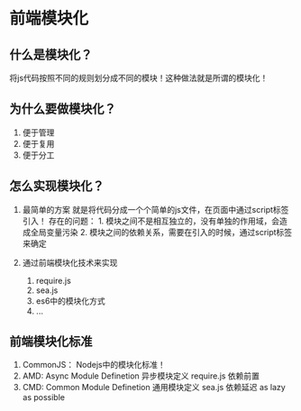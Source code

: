 # 前端模块化

## 什么是模块化？
将js代码按照不同的规则划分成不同的模块！这种做法就是所谓的模块化！

## 为什么要做模块化？
1. 便于管理
2. 便于复用
3. 便于分工

## 怎么实现模块化？

1. 最简单的方案
就是将代码分成一个个简单的js文件，在页面中通过script标签引入！
    存在的问题：
        1. 模块之间不是相互独立的，没有单独的作用域，会造成全局变量污染
        2. 模块之间的依赖关系，需要在引入的时候，通过script标签来确定


2. 通过前端模块化技术来实现
    1. require.js
    2. sea.js
    3. es6中的模块化方式
    4. ...


## 前端模块化标准
1. CommonJS： Nodejs中的模块化标准！
2. AMD: Async Module Definetion 异步模块定义 require.js  依赖前置
3. CMD: Common Module Definetion 通用模块定义 sea.js     依赖延迟 as lazy as possible
